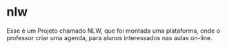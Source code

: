 # nlw
Esse é um Projeto chamado NLW, que foi montada uma plataforma, onde o professor criar uma agenda, para alunos interessados nas aulas on-line.
